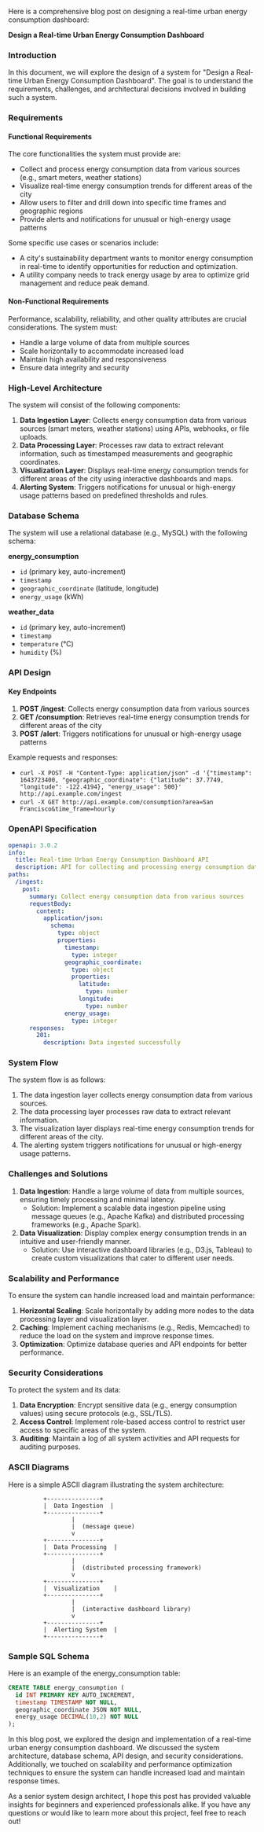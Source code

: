 Here is a comprehensive blog post on designing a real-time urban energy consumption dashboard:

**Design a Real-time Urban Energy Consumption Dashboard**

### Introduction

In this document, we will explore the design of a system for "Design a Real-time Urban Energy Consumption Dashboard". The goal is to understand the requirements, challenges, and architectural decisions involved in building such a system.

### Requirements

#### Functional Requirements

The core functionalities the system must provide are:

* Collect and process energy consumption data from various sources (e.g., smart meters, weather stations)
* Visualize real-time energy consumption trends for different areas of the city
* Allow users to filter and drill down into specific time frames and geographic regions
* Provide alerts and notifications for unusual or high-energy usage patterns

Some specific use cases or scenarios include:

* A city's sustainability department wants to monitor energy consumption in real-time to identify opportunities for reduction and optimization.
* A utility company needs to track energy usage by area to optimize grid management and reduce peak demand.

#### Non-Functional Requirements

Performance, scalability, reliability, and other quality attributes are crucial considerations. The system must:

* Handle a large volume of data from multiple sources
* Scale horizontally to accommodate increased load
* Maintain high availability and responsiveness
* Ensure data integrity and security

### High-Level Architecture

The system will consist of the following components:

1. **Data Ingestion Layer**: Collects energy consumption data from various sources (smart meters, weather stations) using APIs, webhooks, or file uploads.
2. **Data Processing Layer**: Processes raw data to extract relevant information, such as timestamped measurements and geographic coordinates.
3. **Visualization Layer**: Displays real-time energy consumption trends for different areas of the city using interactive dashboards and maps.
4. **Alerting System**: Triggers notifications for unusual or high-energy usage patterns based on predefined thresholds and rules.

### Database Schema

The system will use a relational database (e.g., MySQL) with the following schema:

**energy_consumption**

* `id` (primary key, auto-increment)
* `timestamp`
* `geographic_coordinate` (latitude, longitude)
* `energy_usage` (kWh)

**weather_data**

* `id` (primary key, auto-increment)
* `timestamp`
* `temperature` (°C)
* `humidity` (%)

### API Design

#### Key Endpoints

1. **POST /ingest**: Collects energy consumption data from various sources
2. **GET /consumption**: Retrieves real-time energy consumption trends for different areas of the city
3. **POST /alert**: Triggers notifications for unusual or high-energy usage patterns

Example requests and responses:

* `curl -X POST -H "Content-Type: application/json" -d '{"timestamp": 1643723400, "geographic_coordinate": {"latitude": 37.7749, "longitude": -122.4194}, "energy_usage": 500}' http://api.example.com/ingest`
* `curl -X GET http://api.example.com/consumption?area=San Francisco&time_frame=hourly`

### OpenAPI Specification

```yaml
openapi: 3.0.2
info:
  title: Real-time Urban Energy Consumption Dashboard API
  description: API for collecting and processing energy consumption data
paths:
  /ingest:
    post:
      summary: Collect energy consumption data from various sources
      requestBody:
        content:
          application/json:
            schema:
              type: object
              properties:
                timestamp:
                  type: integer
                geographic_coordinate:
                  type: object
                  properties:
                    latitude:
                      type: number
                    longitude:
                      type: number
                energy_usage:
                  type: integer
      responses:
        201:
          description: Data ingested successfully
```

### System Flow

The system flow is as follows:

1. The data ingestion layer collects energy consumption data from various sources.
2. The data processing layer processes raw data to extract relevant information.
3. The visualization layer displays real-time energy consumption trends for different areas of the city.
4. The alerting system triggers notifications for unusual or high-energy usage patterns.

### Challenges and Solutions

1. **Data Ingestion**: Handle a large volume of data from multiple sources, ensuring timely processing and minimal latency.
	* Solution: Implement a scalable data ingestion pipeline using message queues (e.g., Apache Kafka) and distributed processing frameworks (e.g., Apache Spark).
2. **Data Visualization**: Display complex energy consumption trends in an intuitive and user-friendly manner.
	* Solution: Use interactive dashboard libraries (e.g., D3.js, Tableau) to create custom visualizations that cater to different user needs.

### Scalability and Performance

To ensure the system can handle increased load and maintain performance:

1. **Horizontal Scaling**: Scale horizontally by adding more nodes to the data processing layer and visualization layer.
2. **Caching**: Implement caching mechanisms (e.g., Redis, Memcached) to reduce the load on the system and improve response times.
3. **Optimization**: Optimize database queries and API endpoints for better performance.

### Security Considerations

To protect the system and its data:

1. **Data Encryption**: Encrypt sensitive data (e.g., energy consumption values) using secure protocols (e.g., SSL/TLS).
2. **Access Control**: Implement role-based access control to restrict user access to specific areas of the system.
3. **Auditing**: Maintain a log of all system activities and API requests for auditing purposes.

### ASCII Diagrams

Here is a simple ASCII diagram illustrating the system architecture:
```
          +---------------+
          |  Data Ingestion  |
          +---------------+
                  |
                  |  (message queue)
                  v
          +---------------+
          |  Data Processing  |
          +---------------+
                  |
                  |  (distributed processing framework)
                  v
          +---------------+
          |  Visualization    |
          +---------------+
                  |
                  |  (interactive dashboard library)
                  v
          +---------------+
          |  Alerting System  |
          +---------------+
```

### Sample SQL Schema

Here is an example of the energy_consumption table:
```sql
CREATE TABLE energy_consumption (
  id INT PRIMARY KEY AUTO_INCREMENT,
  timestamp TIMESTAMP NOT NULL,
  geographic_coordinate JSON NOT NULL,
  energy_usage DECIMAL(10,2) NOT NULL
);
```

In this blog post, we explored the design and implementation of a real-time urban energy consumption dashboard. We discussed the system architecture, database schema, API design, and security considerations. Additionally, we touched on scalability and performance optimization techniques to ensure the system can handle increased load and maintain response times.

As a senior system design architect, I hope this post has provided valuable insights for beginners and experienced professionals alike. If you have any questions or would like to learn more about this project, feel free to reach out!